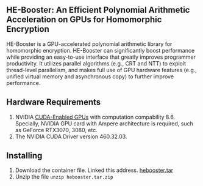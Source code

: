 ## HE-Booster: An Efficient Polynomial Arithmetic Acceleration on GPUs for Homomorphic Encryption
HE-Booster is a GPU-accelerated polynomial arithmetic library for homomorphic encryption. HE-Booster can significantly boost performance while providing an easy-to-use interface that greatly improves programmer productivity. It utilizes parallel algorithms (e.g., CRT and NTT) to exploit thread-level parallelism, and makes full use of GPU hardware features (e.g., unified virtual memory and asynchronous copy) to further improve performance. 

## Hardware Requirements
1. NVIDIA [CUDA-Enabled GPUs](https://developer.nvidia.com/cuda-gpus) with computation compability 8.6. Specially, NVIDIA GPU card with Ampere architecture is required, such as GeForce RTX3070, 3080, etc.
2. The NVIDIA CUDA Driver version 460.32.03.

## Installing
1. Download the container file. 
  Linked this address. [hebooster.tar](https://drive.google.com/file/d/1h39QwieUE6qrg6uAJVX8N2zoAgwwllmw/view?usp=sharing)
3. Unzip the file
  ```unzip hebooster.tar.zip```
